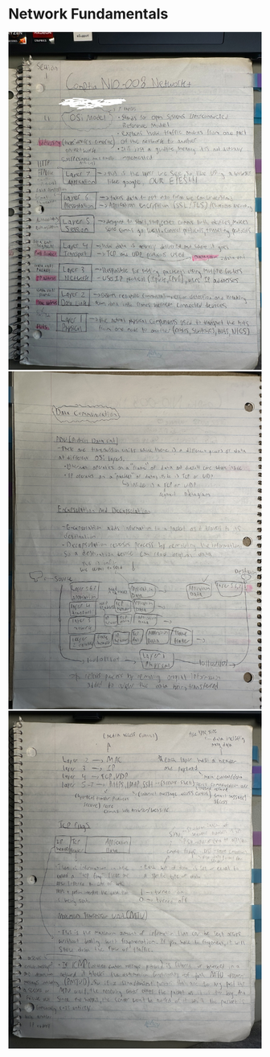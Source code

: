 # Network Fundamentals 

<img src="/Notes/page1.jpg" alt="Osi Model" width="800px">
<img src="/Notes/Page2.jpg" alt="Osi Model" width="800px">
<img src="/Notes/Page3.jpg" alt="Osi Model" width="800px">

